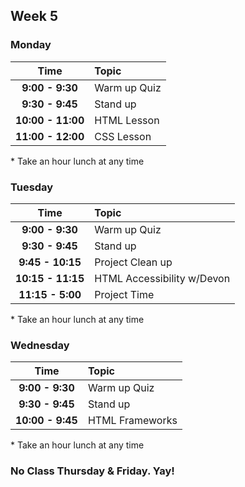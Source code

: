 ## Week 5
### Monday

| Time              | Topic               |
|:-----------------:|:--------------------|
| **9:00 - 9:30**   | Warm up Quiz        |
| **9:30 - 9:45**   | Stand up            |
| **10:00 - 11:00** | HTML Lesson         |
| **11:00 - 12:00** | CSS Lesson          |

\* Take an hour lunch at any time

### Tuesday

| Time              | Topic                       |
|:-----------------:|:----------------------------|
| **9:00 - 9:30**   | Warm up Quiz                |
| **9:30 - 9:45**   | Stand up                    |
| **9:45 - 10:15**  | Project Clean up            |
| **10:15 - 11:15** | HTML Accessibility w/Devon  |
| **11:15 - 5:00**  | Project Time                |


\* Take an hour lunch at any time

### Wednesday

| Time              | Topic               |
|:-----------------:|:--------------------|
| **9:00 - 9:30**   | Warm up Quiz        |
| **9:30 - 9:45**   | Stand up            |
| **10:00 - 9:45**  | HTML Frameworks     |

\* Take an hour lunch at any time

### No Class Thursday & Friday. Yay!